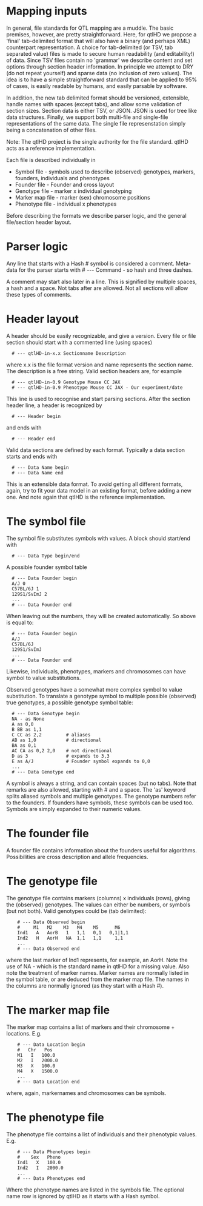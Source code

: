 # Mapping inputs

In general, file standards for QTL mapping are a muddle. The basic premises,
however, are pretty straightforward. Here, for qtlHD we propose a 'final'
tab-delimited format that will also have a binary (and perhaps XML) counterpart
representation. A choice for tab-delimited (or TSV, tab separated value) files
is made to secure human readability (and editability!) of data. Since TSV files
contain no 'grammar' we describe content and set options through section header
information. In principle we attempt to DRY (do not repeat yourself) and sparse
data (no inclusion of zero values). The idea is to have a simple
straightforward standard that can be applied to 95% of cases, is easily
readable by humans, and easily parsable by software.

In addition, the new tab delimited format should be versioned, extensible,
handle names with spaces (except tabs), and allow some validation of section
sizes. Section data is either TSV, or JSON. JSON is used for tree like data
structures.  Finally, we support both multi-file and single-file
representations of the same data. The single file represenstation simply being
a concatenation of other files.

Note: The qtlHD project is the single authority for the file standard. qtlHD
acts as a reference implementation.

Each file is described individually in

* Symbol file        - symbols used to describe (observed) genotypes, 
                       markers, founders, individuals and phenotypes
* Founder file       - Founder and cross layout
* Genotype file      - marker x individual genotyping
* Marker map file    - marker (sex) chromosome positions
* Phenotype file     - individual x phenotypes

Before describing the formats we describe parser logic, and the general
file/section header layout.

# Parser logic

Any line that starts with a Hash # symbol is considered a comment. Meta-data
for the parser starts with # --- Command - so hash and three dashes.

A comment may start also later in a line. This is signified by multiple
spaces, a hash and a space. Not tabs after are allowed. Not all sections
will allow these types of comments.

# Header layout

A header should be easily recognizable, and give a version. Every file 
or file section should start with a commented line (using spaces)

      # --- qtlHD-in-x.x Sectionname Description

where x.x is the file format version and name represents the section name. The 
description is a free string. Valid section headers are, for example

      # --- qtlHD-in-0.9 Genotype Mouse CC JAX
      # --- qtlHD-in-0.9 Phenotype Mouse CC JAX - Our experiment/date

This line is used to recognise and start parsing sections. After the section
header line, a header is recognized by 

      # --- Header begin

and ends with

      # --- Header end

Valid data sections are defined by each format. Typically a data section starts
and ends with

      # --- Data Name begin
      # --- Data Name end

This is an extensible data format. To avoid getting all different formats,
again, try to fit your data model in an existing format, before adding a new
one. And note again that qtlHD is the reference implementation.

# The symbol file

The symbol file substitutes symbols with values. A block should start/end with

      # --- Data Type begin/end

A possible founder symbol table

      # --- Data Founder begin
      A/J 0
      C57BL/6J 1
      129S1/SvImJ 2
      ...
      # --- Data Founder end

When leaving out the numbers, they will be created automatically. So above
is equal to:

      # --- Data Founder begin
      A/J
      C57BL/6J
      129S1/SvImJ
      ...
      # --- Data Founder end

Likewise, individuals, phenotypes, markers and chromosomes can have symbol to
value substitutions.

Observed genotypes have a somewhat more complex symbol to value substitution.
To translate a genotype symbol to multiple possible (observed) true genotypes,
a possible genotype symbol table:

      # --- Data Genotype begin
      NA - as None        
      A as 0,0
      B BB as 1,1
      C CC as 2,2         # aliases
      AB as 1,0           # directional
      BA as 0,1
      AC CA as 0,2 2,0    # not directional
      D as 3              # expands to 3,3
      E as A/J            # Founder symbol expands to 0,0
      ...
      # --- Data Genotype end

A symbol is always a string, and can contain spaces (but no tabs). Note that
remarks are also allowed, starting with # and a space.  The 'as' keyword splits
aliased symbols and multiple genotypes. The genotype numbers refer to the
founders. If founders have symbols, these symbols can be used too. Symbols are
simply expanded to their numeric values.

# The founder file

A founder file contains information about the founders useful for algorithms.
Possibilities are cross description and allele frequencies.

# The genotype file

The genotype file contains markers (columns) x individuals (rows), giving the
(observed) genotypes. The values can either be numbers, or symbols (but not
both). Valid genotypes could be (tab delimited):

        # --- Data Observed begin
        #     M1   M2    M3   M4    M5      M6   
        Ind1   A   AorB   1   1,1   0,1   0,1|1,1
        Ind2   H   AorH   NA  1,1   1,1     1,1
        ...
        # --- Data Observed end

where the last marker of Ind1 represents, for example, an AorH. Note the use of
NA - which is the standard name in qtlHD for a missing value. Also note the
treatment of marker names. Marker names are normally listed in the symbol
table, or are deduced from the marker map file. The names in the columns are
normally ignored (as they start with a Hash #). 

# The marker map file

The marker map contains a list of markers and their chromosome + locations.
E.g.

        # --- Data Location begin
        #   Chr   Pos
        M1   I   100.0
        M2   I   2000.0
        M3   X   100.0
        M4   X   1500.0
        ...
        # --- Data Location end

where, again, markernames and chromosomes can be symbols.

# The phenotype file

The phenotype file contains a list of individuals and their phenotypic values.
E.g.

        # --- Data Phenotypes begin
        #    Sex   Pheno
        Ind1   X   100.0
        Ind2   I   2000.0
        ...
        # --- Data Phenotypes end

Where the phenotype names are listed in the symbols file. The optional 
name row is ignored by qtlHD as it starts with a Hash symbol.

